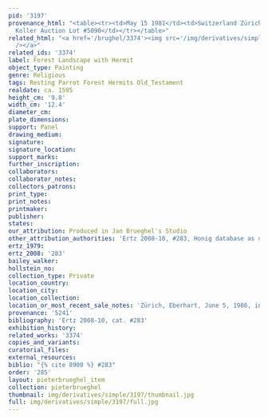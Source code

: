 ```yaml
---
pid: '3197'
provenance_html: "<table><tr><td>May 15 1981</td><td>Switzerland Zürich</td><td>Sale
  Koller Auction Lot #5090</td></tr></table>"
related_html: "<a href='/brughel/3374'><img src='/img/derivatives/simple/3374/thumbnail.jpg'
  /></a>"
related_ids: '3374'
label: Forest Landscape with Hermit
object_type: Painting
genre: Religious
tags: Resting Parrot Forest Hermits Old_Testament
realdate: ca. 1595
height_cm: '9.8'
width_cm: '12.4'
diameter_cm: 
plate_dimensions: 
support: Panel
drawing_medium: 
signature: 
signature_location: 
support_marks: 
further_inscription: 
collaborators: 
collaborator_notes: 
collectors_patrons: 
print_type: 
print_notes: 
printmaker: 
publisher: 
states: 
our_attribution: Produced in Jan Brueghel's Studio
other_attribution_authorities: 'Ertz 2008-10, #283, Honig database as uncertain'
ertz_1979: 
ertz_2008: '283'
bailey_walker: 
hollstein_no: 
collection_type: Private
location_country: 
location_city: 
location_collection: 
location_or_most_recent_sale_notes: 'Zürich, Eberhart, June 5, 1986, inv. #9'
provenance: '5241'
bibliography: 'Ertz 2008-10, cat. #283'
exhibition_history: 
related_works: '3374'
copies_and_variants: 
curatorial_files: 
external_resources: 
biblio: "{% cite 8900 %} #283"
order: '285'
layout: pieterbrueghel_item
collection: pieterbrueghel
thumbnail: img/derivatives/simple/3197/thumbnail.jpg
full: img/derivatives/simple/3197/full.jpg
---
```

